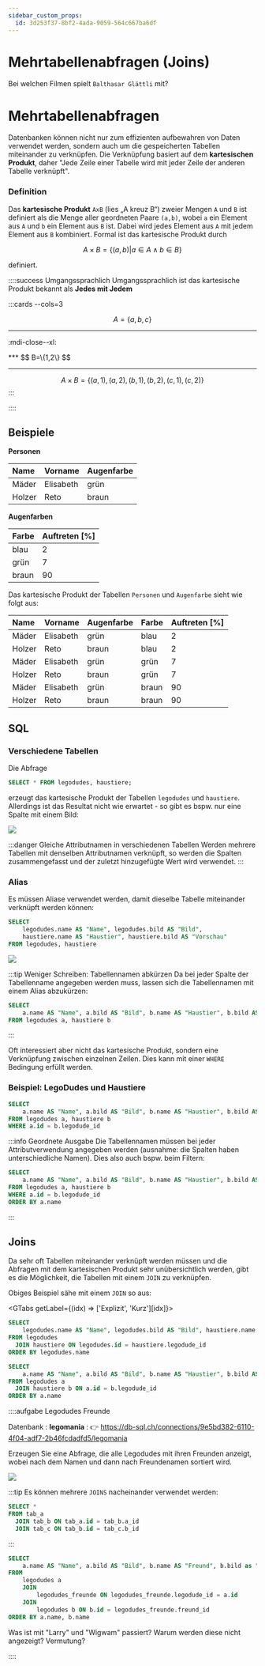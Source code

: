 ```yaml
---
sidebar_custom_props:
  id: 3d253f37-8bf2-4ada-9059-564c667ba6df
---
```

# Mehrtabellenabfragen (Joins)

Bei welchen Filmen spielt `Balthasar Glättli` mit? 



# Mehrtabellenabfragen

Datenbanken können nicht nur zum effizienten aufbewahren von Daten verwendet werden, sondern auch um die gespeicherten Tabellen miteinander zu verknüpfen. Die Verknüpfung basiert auf dem **kartesischen Produkt**, daher "Jede Zeile einer Tabelle wird mit jeder Zeile der anderen Tabelle verknüpft".


### Definition
Das **kartesische Produkt** `AxB` (lies „A kreuz B“) zweier Mengen `A` und `B` ist definiert als die Menge aller geordneten Paare `(a,b)`, wobei `a` ein Element aus `A` und `b` ein Element aus `B` ist. Dabei wird jedes Element aus `A` mit jedem Element aus `B` kombiniert. Formal ist das kartesische Produkt durch

$$
A\times B=\{(a,b)|a\in A\land b\in B\}
$$

definiert.

::::success Umgangssprachlich
Umgangssprachlich ist das kartesische Produkt bekannt als **Jedes mit Jedem**

:::cards --cols=3

$$
A=\{a,b,c\}
$$

***
<div style={{display: 'flex', justifyContent: 'center'}}>

:mdi-close--xl:
</div>
***
$$
B=\{1,2\}
$$

***

$$
A\times B=\{(a,1),(a,2),(b,1),(b,2),(c,1),(c,2)\}
$$
:::

::::

## Beispiele


__Personen__

<div className="slim compact left border">

| Name   | Vorname   | Augenfarbe |
|:-------|:----------|:-----------|
| Mäder  | Elisabeth | grün       |
| Holzer | Reto      | braun      |
</div>

__Augenfarben__

<div className="slim compact left border">

| Farbe | Auftreten [%] |
|:------|:--------------|
| blau  | 2             |
| grün  | 7             |
| braun | 90            |

</div>

Das kartesische Produkt der Tabellen `Personen` und `Augenfarbe` sieht wie folgt aus:

<div className="slim compact left border">

| Name   | Vorname   | Augenfarbe | Farbe | Auftreten  [%] |
|:-------|:----------|:-----------|:------|:---------------|
| Mäder  | Elisabeth | grün       | blau  | 2              |
| Holzer | Reto      | braun      | blau  | 2              |
| Mäder  | Elisabeth | grün       | grün  | 7              |
| Holzer | Reto      | braun      | grün  | 7              |
| Mäder  | Elisabeth | grün       | braun | 90             |
| Holzer | Reto      | braun      | braun | 90             |

</div>

## SQL

### Verschiedene Tabellen

Die Abfrage

```sql
SELECT * FROM legodudes, haustiere;
```
erzeugt das kartesische Produkt der Tabellen `legodudes` und `haustiere`. Allerdings ist das Resultat nicht wie erwartet - so gibt es bspw. nur eine Spalte mit einem Bild:

![](images/sql-no-alias-cartesian-query.png)

:::danger Gleiche Attributnamen in verschiedenen Tabellen
Werden mehrere Tabellen mit denselben Attributnamen verknüpft, so werden die Spalten zusammengefasst und der zuletzt hinzugefügte Wert wird verwendet.
:::

### Alias
Es müssen Aliase verwendet werden, damit dieselbe Tabelle miteinander verknüpft werden können:
```sql
SELECT 
    legodudes.name AS "Name", legodudes.bild AS "Bild", 
    haustiere.name AS "Haustier", haustiere.bild AS "Vorschau" 
FROM legodudes, haustiere
```

![](images/sql-alias-cartesian-query.png)

:::tip Weniger Schreiben: Tabellennamen abkürzen
Da bei jeder Spalte der Tabellenname angegeben werden muss, lassen sich die Tabellennamen mit einem Alias abzukürzen:

```sql
SELECT 
    a.name AS "Name", a.bild AS "Bild", b.name AS "Haustier", b.bild AS "Vorschau" 
FROM legodudes a, haustiere b
```
:::


Oft interessiert aber nicht das kartesische Produkt, sondern eine Verknüpfung zwischen einzelnen Zeilen. Dies kann mit einer `WHERE` Bedingung erfüllt werden.
### Beispiel: LegoDudes und Haustiere

```sql
SELECT 
    a.name AS "Name", a.bild AS "Bild", b.name AS "Haustier", b.bild AS "Vorschau" 
FROM legodudes a, haustiere b
WHERE a.id = b.legodude_id
```

:::info Geordnete Ausgabe
Die Tabellennamen müssen bei jeder Attributverwendung angegeben werden (ausnahme: die Spalten haben unterschiedliche Namen). Dies also auch bspw. beim Filtern:

```sql
SELECT 
    a.name AS "Name", a.bild AS "Bild", b.name AS "Haustier", b.bild AS "Vorschau" 
FROM legodudes a, haustiere b
WHERE a.id = b.legodude_id
ORDER BY a.name
```
:::



## Joins

Da sehr oft Tabellen miteinander verknüpft werden müssen und die Abfragen mit dem kartesischen Produkt sehr unübersichtlich werden, gibt es die Möglichkeit, die Tabellen mit einem `JOIN` zu verknüpfen.

Obiges Beispiel sähe mit einem `JOIN` so aus:

<GTabs getLabel={(idx) => ['Explizit', 'Kurz'][idx]}>

```sql
SELECT 
    legodudes.name AS "Name", legodudes.bild AS "Bild", haustiere.name AS "Haustier", haustiere.bild AS "Vorschau" 
FROM legodudes
  JOIN haustiere ON legodudes.id = haustiere.legodude_id
ORDER BY legodudes.name
```

```sql
SELECT 
    a.name AS "Name", a.bild AS "Bild", b.name AS "Haustier", b.bild AS "Vorschau" 
FROM legodudes a
  JOIN haustiere b ON a.id = b.legodude_id
ORDER BY a.name
```

</GTabs>

::::aufgabe Legodudes Freunde
<Answer type="state" webKey="0408cad3-a23a-42d0-861a-c4ed127eab7a" />

Datenbank
: __legomania__
: 👉 https://db-sql.ch/connections/9e5bd382-6110-4f04-adf7-2b46fcdadfd5/legomania

Erzeugen Sie eine Abfrage, die alle Legodudes mit ihren Freunden anzeigt, wobei nach dem Namen und dann nach Freundenamen sortiert wird.


![](images/join-legodudes-freunde.png)

:::tip
Es können mehrere `JOINS` nacheinander verwendet werden:

```sql
SELECT *
FROM tab_a
  JOIN tab_b ON tab_a.id = tab_b.a_id
  JOIN tab_c ON tab_b.id = tab_c.b_id
```
:::

<Answer type="text" webKey="18c78d4f-3658-4155-a2a9-310457938048" monospace />

<Solution webKey="c046c3cb-bd5e-48e2-b0e9-fbe9487a3980">

```sql
SELECT
    a.name AS "Name", a.bild AS "Bild", b.name AS "Freund", b.bild as "Freund Bild"
FROM
    legodudes a
    JOIN
        legodudes_freunde ON legodudes_freunde.legodude_id = a.id
    JOIN
        legodudes b ON b.id = legodudes_freunde.freund_id
ORDER BY a.name, b.name
```
</Solution>

Was ist mit "Larry" und "Wigwam" passiert? Warum werden diese nicht angezeigt? Vermutung?

<Answer type="text" webKey="95f370c5-8cbb-408a-996f-dbd7e98a4f25" />
::::
